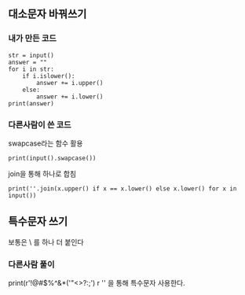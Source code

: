 ## 대소문자 바꿔쓰기 

### 내가 만든 코드
```
str = input()
answer = ""
for i in str:
    if i.islower():
        answer += i.upper()
    else:
        answer += i.lower()
print(answer)

```

### 다른사람이 쓴 코드
swapcase라는 함수 활용

```
print(input().swapcase())
```
join을 통해 하나로 합침

```
print(''.join(x.upper() if x == x.lower() else x.lower() for x in input())
```


## 특수문자 쓰기
보통은 \ 를 하나 더 붙인다

### 다른사람 풀이
print(r'!@#$%^&*(\'"<>?:;')
r '' 을 통해 특수문자 사용한다. 

